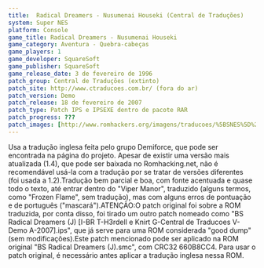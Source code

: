 ```yaml
---
title:  Radical Dreamers - Nusumenai Houseki (Central de Traduções)
system: Super NES
platform: Console
game_title: Radical Dreamers - Nusumenai Houseki
game_category: Aventura - Quebra-cabeças
game_players: 1
game_developer: SquareSoft
game_publisher: SquareSoft
game_release_date: 3 de fevereiro de 1996
patch_group: Central de Traduções (extinto)
patch_site: http://www.ctraducoes.com.br/ (fora do ar)
patch_version: Demo
patch_release: 18 de fevereiro de 2007
patch_type: Patch IPS e IPSEXE dentro de pacote RAR
patch_progress: ???
patch_images: [http://www.romhackers.org/imagens/traducoes/%5BSNES%5D%20Radical%20Dreamers%20-%20Nusumenai%20Houseki%20-%20Central%20de%20Traducoes%20-%201.png,http://www.romhackers.org/imagens/traducoes/%5BSNES%5D%20Radical%20Dreamers%20-%20Nusumenai%20Houseki%20-%20Central%20de%20Traducoes%20-%202.png,http://www.romhackers.org/imagens/traducoes/%5BSNES%5D%20Radical%20Dreamers%20-%20Nusumenai%20Houseki%20-%20Central%20de%20Traducoes%20-%203.png]
---
```

Usa a tradução inglesa feita pelo grupo Demiforce, que pode ser encontrada na página do projeto. Apesar de existir uma versão mais atualizada (1.4), que pode ser baixada no Romhacking.net, não é recomendável usá-la com a tradução por se tratar de versões diferentes (foi usada a 1.2).Tradução bem parcial e boa, com fonte acentuada e quase todo o texto, até entrar dentro do "Viper Manor", traduzido (alguns termos, como "Frozen Flame", sem tradução), mas com alguns erros de pontuação e de português ("mascará").ATENÇÃO:O patch original foi sobre a ROM traduzida, por conta disso, foi tirado um outro patch nomeado como "BS Radical Dreamers (J) [I-BR T-H3rdell e Knirt G-Central de Traducoes V-Demo A-2007].ips", que já serve para uma ROM considerada "good dump" (sem modificações).Este patch mencionado pode ser aplicado na ROM original "BS Radical Dreamers (J).smc", com CRC32 660B8CC4. Para usar o patch original, é necessário antes aplicar a tradução inglesa nessa ROM.